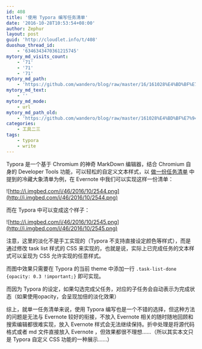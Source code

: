 ```yaml
---
id: 408
title: '使用 Typora 编写任务清单'
date: '2016-10-28T10:53:54+08:00'
author: Zephur
layout: post
guid: 'http://cloudlet.info/t/408'
duoshuo_thread_id:
    - '6346343470361215745'
mytory_md_visits_count:
    - '71'
    - '71'
    - '71'
mytory_md_path:
    - 'https://github.com/wandero/blog/raw/master/16/161028%E4%BD%BF%E7%94%A8%20Typora%20%E7%BC%96%E5%86%99%E4%BB%BB%E5%8A%A1%E6%B8%85%E5%8D%95.md'
mytory_md_text:
    - ''
mytory_md_mode:
    - url
mytory_md_path_old:
    - 'https://github.com/wandero/blog/raw/master/161028%E4%BD%BF%E7%94%A8%20Typora%20%E7%BC%96%E5%86%99%E4%BB%BB%E5%8A%A1%E6%B8%85%E5%8D%95.md'
categories:
    - 工具二三
tags:
    - typora
    - write
---
```


Typora 是一个基于 Chromium 的神奇 MarkDown 编辑器，结合 Chromium 自身的 Developer Tools 功能，可以轻松的自定义文本样式，以 [做一份任务清单](http://cloudlet.info/t/406) 中提到的冷藏大象清单为例，在 Evernote 中我们可以实现这样一份清单：

<!-- more -->

![http://i.imgbed.com/i/46/2016/10/2544.png](http://i.imgbed.com/i/46/2016/10/2544.png)

而在 Typora 中可以变成这个样子：

![http://i.imgbed.com/i/46/2016/10/2545.png](http://i.imgbed.com/i/46/2016/10/2545.png)

注意，这里的淡化不是手工实现的（Typora 不支持直接设定颜色等样式），而是通过修改 task list 样式的 CSS 来实现的，也就是说，实际上已完成任务的文本样式可以呈现为 CSS 允许实现的任意样式。

而图中效果只需要在 Typora 的当前 theme 中添加一行 `.task-list-done {opacity: 0.3 !important;}` 即可实现。

而因为 Typora 的设定，如果勾选完成父任务，对应的子任务会自动表示为完成状态（如果使用opacity，会呈现加倍的淡化效果）

综上，就单一任务清单来说，使用 Typora 编写也是一个不错的选择，但这种方法的问题是无法与 Evernote 较好的衔接，不放入 Evernote 相关的随时随地回顾和搜索编辑都很难实现，放入 Evernote 样式会无法继续保持。折中处理是将源代码格式或者 md 文件直接放入 Evernote ，但效果都很不理想……（所以其实本文只是 Typora 自定义 CSS 功能的一种展示……）